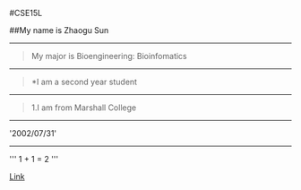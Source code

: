 #CSE15L

##My name is Zhaogu Sun

---

>My major is Bioengineering: Bioinfomatics

---

>*I am a second year student

---

>1.I am from Marshall College

---

'2002/07/31'

---

'''
1 + 1 = 2
'''

[Link](https://andysun0731.github.io/cse15l-lab-reports/lab-report-1-week-0.html)

